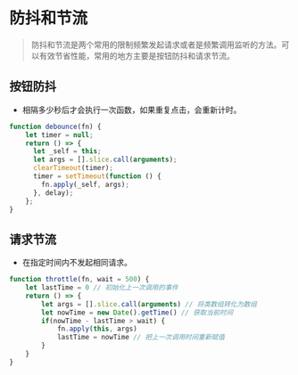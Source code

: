 # 防抖和节流

> 防抖和节流是两个常用的限制频繁发起请求或者是频繁调用监听的方法。可以有效节省性能，常用的地方主要是按钮防抖和请求节流。

## 按钮防抖
- 相隔多少秒后才会执行一次函数，如果重复点击，会重新计时。
``` js
function debounce(fn) {
    let timer = null;
    return () => {
      let _self = this;
      let args = [].slice.call(arguments);
      clearTimeout(timer);
      timer = setTimeout(function () {
        fn.apply(_self, args);
      }, delay);
    };
}
```

## 请求节流
- 在指定时间内不发起相同请求。
``` js
function throttle(fn, wait = 500) {
    let lastTime = 0 // 初始化上一次调用的事件
    return () => {
    	let args = [].slice.call(arguments) // 将类数组转化为数组
        let nowTime = new Date().getTime() // 获取当前时间
        if(nowTime - lastTime > wait) { 
            fn.apply(this, args)
            lastTime = nowTime // 把上一次调用时间重新赋值
        }
    }
}
```
